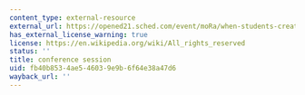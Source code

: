 ```yaml
---
content_type: external-resource
external_url: https://opened21.sched.com/event/moRa/when-students-create-oer-what-weve-learned-and-whats-next-at-mit-opencourseware
has_external_license_warning: true
license: https://en.wikipedia.org/wiki/All_rights_reserved
status: ''
title: conference session
uid: fb40b853-4ae5-4603-9e9b-6f64e38a47d6
wayback_url: ''
---
```

